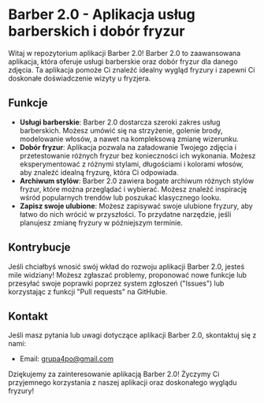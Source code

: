 # Barber 2.0 - Aplikacja usług barberskich i dobór fryzur

Witaj w repozytorium aplikacji Barber 2.0! Barber 2.0 to zaawansowana aplikacja, która oferuje usługi barberskie oraz dobór fryzur dla danego zdjęcia. Ta aplikacja pomoże Ci znaleźć idealny wygląd fryzury i zapewni Ci doskonałe doświadczenie wizyty u fryzjera.

## Funkcje

- **Usługi barberskie**: Barber 2.0 dostarcza szeroki zakres usług barberskich. Możesz umówić się na strzyżenie, golenie brody, modelowanie włosów, a nawet na kompleksową zmianę wizerunku.
- **Dobór fryzur**: Aplikacja pozwala na załadowanie Twojego zdjęcia i przetestowanie różnych fryzur bez konieczności ich wykonania. Możesz eksperymentować z różnymi stylami, długościami i kolorami włosów, aby znaleźć idealną fryzurę, która Ci odpowiada.
- **Archiwum stylów**: Barber 2.0 zawiera bogate archiwum różnych stylów fryzur, które można przeglądać i wybierać. Możesz znaleźć inspirację wśród popularnych trendów lub poszukać klasycznego looku.
- **Zapisz swoje ulubione**: Możesz zapisywać swoje ulubione fryzury, aby łatwo do nich wrócić w przyszłości. To przydatne narzędzie, jeśli planujesz zmianę fryzury w późniejszym terminie.

## Kontrybucje

Jeśli chciałbyś wnosić swój wkład do rozwoju aplikacji Barber 2.0, jesteś mile widziany! Możesz zgłaszać problemy, proponować nowe funkcje lub przesyłać swoje poprawki poprzez system zgłoszeń ("Issues") lub korzystając z funkcji "Pull requests" na GitHubie.

## Kontakt

Jeśli masz pytania lub uwagi dotyczące aplikacji Barber 2.0, skontaktuj się z nami:

- Email: grupa4po@gmail.com

Dziękujemy za zainteresowanie aplikacją Barber 2.0! Życzymy Ci przyjemnego korzystania z naszej aplikacji oraz doskonałego wyglądu fryzury!